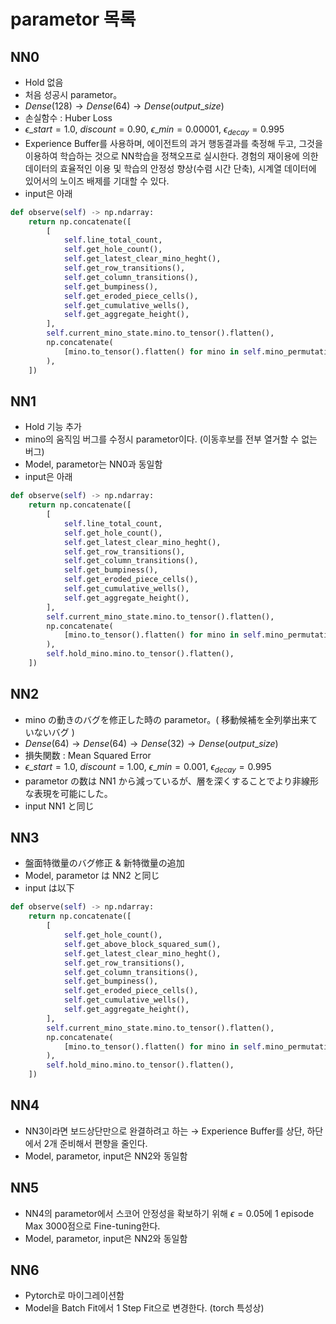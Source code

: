 # parametor 목록

## NN0

- Hold 없음
- 처음 성공시 parametor。
- $Dense(128) \rightarrow Dense(64) \rightarrow Dense(output\_size)$
- 손실함수 : Huber Loss
- $\epsilon\_{start} = 1.0, \ discount = 0.90, \ \epsilon\_{min} = 0.00001, \ \epsilon_{decay} = 0.995$
- Experience Buffer를 사용하며, 에이전트의 과거 행동결과를 축정해 두고, 그것을 이용하여 학습하는 것으로 NN학습을 정책오프로 실시한다. 경험의 재이용에 의한 데이터의 효율적인 이용 및 학습의 안정성 향상(수렴 시간 단축), 시계열 데이터에 있어서의 노이즈 배제를 기대할 수 있다.
- input은 아래

```python
def observe(self) -> np.ndarray:
    return np.concatenate([
        [
            self.line_total_count,
            self.get_hole_count(),
            self.get_latest_clear_mino_heght(),
            self.get_row_transitions(),
            self.get_column_transitions(),
            self.get_bumpiness(),
            self.get_eroded_piece_cells(),
            self.get_cumulative_wells(),
            self.get_aggregate_height(),
        ],
        self.current_mino_state.mino.to_tensor().flatten(),
        np.concatenate(
            [mino.to_tensor().flatten() for mino in self.mino_permutation][:NEXT_MINO_NUM]
        ),
    ])
```

## NN1

- Hold 기능 추가
- mino의 움직임 버그를 수정시 parametor이다. (이동후보를 전부 열거할 수 없는 버그)
- Model, parametor는 NN0과 동일함
- input은 아래

```python
def observe(self) -> np.ndarray:
    return np.concatenate([
        [
            self.line_total_count,
            self.get_hole_count(),
            self.get_latest_clear_mino_heght(),
            self.get_row_transitions(),
            self.get_column_transitions(),
            self.get_bumpiness(),
            self.get_eroded_piece_cells(),
            self.get_cumulative_wells(),
            self.get_aggregate_height(),
        ],
        self.current_mino_state.mino.to_tensor().flatten(),
        np.concatenate(
            [mino.to_tensor().flatten() for mino in self.mino_permutation][:NEXT_MINO_NUM]
        ),
        self.hold_mino.mino.to_tensor().flatten(),
    ])
```

## NN2

- mino の動きのバグを修正した時の parametor。( 移動候補を全列挙出来ていないバグ )
- $Dense(64) \rightarrow Dense(64) \rightarrow Dense(32) \rightarrow Dense(output\_size)$
- 損失関数 : Mean Squared Error
- $\epsilon\_{start} = 1.0, \ discount = 1.00, \ \epsilon\_{min} = 0.001, \ \epsilon_{decay} = 0.995$
- parametor の数は NN1 から減っているが、層を深くすることでより非線形な表現を可能にした。
- input NN1 と同じ

## NN3

- 盤面特徴量のバグ修正 & 新特徴量の追加
- Model, parametor は NN2 と同じ
- input は以下

```python
def observe(self) -> np.ndarray:
    return np.concatenate([
        [
            self.get_hole_count(),
            self.get_above_block_squared_sum(),
            self.get_latest_clear_mino_heght(),
            self.get_row_transitions(),
            self.get_column_transitions(),
            self.get_bumpiness(),
            self.get_eroded_piece_cells(),
            self.get_cumulative_wells(),
            self.get_aggregate_height(),
        ],
        self.current_mino_state.mino.to_tensor().flatten(),
        np.concatenate(
            [mino.to_tensor().flatten() for mino in self.mino_permutation][:NEXT_MINO_NUM]
        ),
        self.hold_mino.mino.to_tensor().flatten(),
    ])
```

## NN4

- NN3이라면 보드상단만으로 완결하려고 하는 $\rightarrow$ Experience Buffer를 상단, 하단에서 2개 준비해서 편향을 줄인다.
- Model, parametor, input은 NN2와 동일함

## NN5

- NN4의 parametor에서 스코어 안정성을 확보하기 위해 $\epsilon = 0.05$에 1 episode Max 3000점으로 Fine-tuning한다.
- Model, parametor, input은 NN2와 동일함

## NN6

- Pytorch로 마이그레이션함
- Model을 Batch Fit에서 1 Step Fit으로 변경한다. (torch 특성상)
